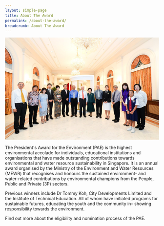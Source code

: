 ```yaml
---
layout: simple-page
title: About The Award
permalink: /about-the-award/
breadcrumb: About The Award
---
```


![About the Award](/images/pae_about.png)

The President's Award for the Environment (PAE) is the highest environmental accolade for individuals, educational institutions and organisations that have made outstanding contributions towards environmental and water resource sustainability in Singapore. It is an annual award organised by the Ministry of the Environment and Water Resources (MEWR) that recognises and honours the sustained environment- and water-related contributions by environmental champions from the People, Public and Private (3P) sectors.

Previous winners include Dr Tommy Koh, City Developments Limited and the Institute of Technical Education. All of whom have initiated programs for sustainable futures, educating the youth and the community in– showing responsibility towards the environment.

Find out more about the eligibility and nomination process of the PAE.

